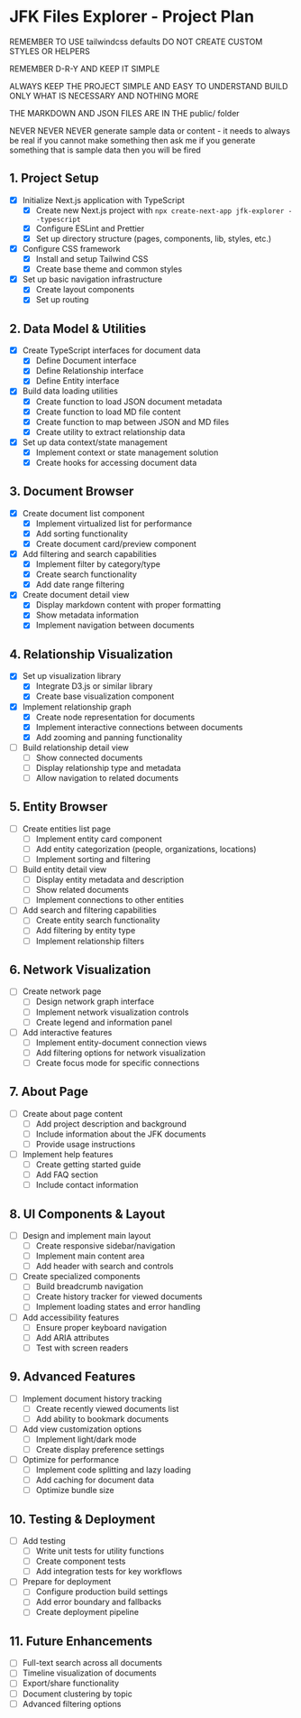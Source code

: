 # JFK Files Explorer - Project Plan

REMEMBER TO USE tailwindcss defaults
DO NOT CREATE CUSTOM STYLES OR HELPERS

REMEMBER D-R-Y AND KEEP IT SIMPLE

ALWAYS KEEP THE PROJECT SIMPLE AND EASY TO UNDERSTAND
BUILD ONLY WHAT IS NECESSARY AND NOTHING MORE

THE MARKDOWN AND JSON FILES ARE IN THE public/ folder

NEVER NEVER NEVER generate sample data or content - it needs to always be real 
if you cannot make something then ask me
if you generate something that is sample data then you will be fired

## 1. Project Setup
- [x] Initialize Next.js application with TypeScript
  - [x] Create new Next.js project with `npx create-next-app jfk-explorer --typescript`
  - [x] Configure ESLint and Prettier
  - [x] Set up directory structure (pages, components, lib, styles, etc.)
- [x] Configure CSS framework
  - [x] Install and setup Tailwind CSS
  - [x] Create base theme and common styles
- [x] Set up basic navigation infrastructure
  - [x] Create layout components
  - [x] Set up routing

## 2. Data Model & Utilities
- [x] Create TypeScript interfaces for document data
  - [x] Define Document interface
  - [x] Define Relationship interface
  - [x] Define Entity interface
- [x] Build data loading utilities
  - [x] Create function to load JSON document metadata
  - [x] Create function to load MD file content
  - [x] Create function to map between JSON and MD files
  - [x] Create utility to extract relationship data
- [x] Set up data context/state management
  - [x] Implement context or state management solution
  - [x] Create hooks for accessing document data

## 3. Document Browser
- [x] Create document list component
  - [x] Implement virtualized list for performance
  - [x] Add sorting functionality
  - [x] Create document card/preview component
- [x] Add filtering and search capabilities
  - [x] Implement filter by category/type
  - [x] Create search functionality
  - [x] Add date range filtering
- [x] Create document detail view
  - [x] Display markdown content with proper formatting
  - [x] Show metadata information
  - [x] Implement navigation between documents

## 4. Relationship Visualization
- [x] Set up visualization library
  - [x] Integrate D3.js or similar library
  - [x] Create base visualization component
- [x] Implement relationship graph
  - [x] Create node representation for documents
  - [x] Implement interactive connections between documents
  - [x] Add zooming and panning functionality
- [ ] Build relationship detail view
  - [ ] Show connected documents
  - [ ] Display relationship type and metadata
  - [ ] Allow navigation to related documents

## 5. Entity Browser
- [ ] Create entities list page
  - [ ] Implement entity card component
  - [ ] Add entity categorization (people, organizations, locations)
  - [ ] Implement sorting and filtering
- [ ] Build entity detail view
  - [ ] Display entity metadata and description
  - [ ] Show related documents
  - [ ] Implement connections to other entities
- [ ] Add search and filtering capabilities
  - [ ] Create entity search functionality
  - [ ] Add filtering by entity type
  - [ ] Implement relationship filters

## 6. Network Visualization
- [ ] Create network page
  - [ ] Design network graph interface
  - [ ] Implement network visualization controls
  - [ ] Create legend and information panel
- [ ] Add interactive features
  - [ ] Implement entity-document connection views
  - [ ] Add filtering options for network visualization
  - [ ] Create focus mode for specific connections

## 7. About Page
- [ ] Create about page content
  - [ ] Add project description and background
  - [ ] Include information about the JFK documents
  - [ ] Provide usage instructions
- [ ] Implement help features
  - [ ] Create getting started guide
  - [ ] Add FAQ section
  - [ ] Include contact information

## 8. UI Components & Layout
- [ ] Design and implement main layout
  - [ ] Create responsive sidebar/navigation
  - [ ] Implement main content area
  - [ ] Add header with search and controls
- [ ] Create specialized components
  - [ ] Build breadcrumb navigation
  - [ ] Create history tracker for viewed documents
  - [ ] Implement loading states and error handling
- [ ] Add accessibility features
  - [ ] Ensure proper keyboard navigation
  - [ ] Add ARIA attributes
  - [ ] Test with screen readers

## 9. Advanced Features
- [ ] Implement document history tracking
  - [ ] Create recently viewed documents list
  - [ ] Add ability to bookmark documents
- [ ] Add view customization options
  - [ ] Implement light/dark mode
  - [ ] Create display preference settings
- [ ] Optimize for performance
  - [ ] Implement code splitting and lazy loading
  - [ ] Add caching for document data
  - [ ] Optimize bundle size

## 10. Testing & Deployment
- [ ] Add testing
  - [ ] Write unit tests for utility functions
  - [ ] Create component tests
  - [ ] Add integration tests for key workflows
- [ ] Prepare for deployment
  - [ ] Configure production build settings
  - [ ] Add error boundary and fallbacks
  - [ ] Create deployment pipeline

## 11. Future Enhancements
- [ ] Full-text search across all documents
- [ ] Timeline visualization of documents
- [ ] Export/share functionality
- [ ] Document clustering by topic
- [ ] Advanced filtering options 